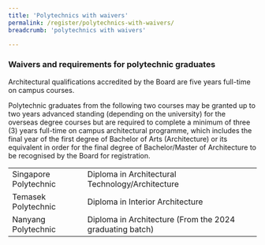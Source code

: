 ```yaml
---
title: 'Polytechnics with waivers'
permalink: /register/polytechnics-with-waivers/
breadcrumb: 'polytechnics with waivers'

---
```



### **Waivers and requirements for polytechnic graduates**

Architectural qualifications accredited by the Board are five years full-time on campus courses.

Polytechnic graduates from the following two courses may be granted up to two years advanced standing (depending on the university) for the overseas degree courses but are required to complete a minimum of three (3) years full-time on campus architectural programme, which includes the final year of the first degree of Bachelor of Arts (Architecture) or its equivalent in order for the final degree of Bachelor/Master of Architecture to be recognised by the Board for registration.
<table class="table-v">
<tr>
<td>Singapore Polytechnic</td>
<td>Diploma in Architectural Technology/Architecture</td>
</tr>
<tr>
<td>Temasek Polytechnic</td>
<td>Diploma in Interior Architecture</td>
</tr>
<tr>
<td>Nanyang Polytechnic</td>
<td>Diploma in Architecture (From the 2024 graduating batch)</td>
</tr>
</table>




